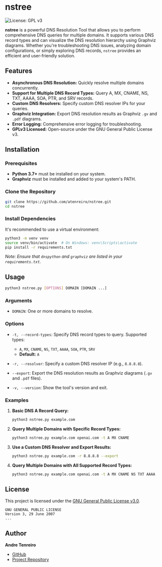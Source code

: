 # nstree

![License: GPL v3](https://img.shields.io/badge/License-GPLv3-blue.svg)

**nstree** is a powerful DNS Resolution Tool that allows you to perform comprehensive DNS queries for multiple domains. It supports various DNS record types and can visualize the DNS resolution hierarchy using Graphviz diagrams. Whether you're troubleshooting DNS issues, analyzing domain configurations, or simply exploring DNS records, `nstree` provides an efficient and user-friendly solution.

## Features

- **Asynchronous DNS Resolution:** Quickly resolve multiple domains concurrently.
- **Support for Multiple DNS Record Types:** Query A, MX, CNAME, NS, TXT, AAAA, SOA, PTR, and SRV records.
- **Custom DNS Resolvers:** Specify custom DNS resolver IPs for your queries.
- **Graphviz Integration:** Export DNS resolution results as Graphviz `.gv` and `.pdf` diagrams.
- **Error Logging:** Comprehensive error logging for troubleshooting.
- **GPLv3 Licensed:** Open-source under the GNU General Public License v3.

## Installation

### Prerequisites

- **Python 3.7+** must be installed on your system.
- **Graphviz** must be installed and added to your system's PATH.

### Clone the Repository

```bash
git clone https://github.com/atenreiro/nstree.git
cd nstree
```

### Install Dependencies

It's recommended to use a virtual environment:

```bash
python3 -m venv venv
source venv/bin/activate  # On Windows: venv\Scripts\activate
pip install -r requirements.txt
```

*Note: Ensure that `dnspython` and `graphviz` are listed in your `requirements.txt`.*

## Usage

```bash
python3 nstree.py [OPTIONS] DOMAIN [DOMAIN ...]
```

### Arguments

- `DOMAIN`: One or more domains to resolve.

### Options

- `-t, --record-types`: Specify DNS record types to query. Supported types:
  - `A`, `MX`, `CNAME`, `NS`, `TXT`, `AAAA`, `SOA`, `PTR`, `SRV`
  - **Default:** `A`

- `-r, --resolver`: Specify a custom DNS resolver IP (e.g., `8.8.8.8`).

- `--export`: Export the DNS resolution results as Graphviz diagrams (`.gv` and `.pdf` files).

- `-v, --version`: Show the tool's version and exit.

### Examples

1. **Basic DNS A Record Query:**

   ```bash
   python3 nstree.py example.com
   ```

2. **Query Multiple Domains with Specific Record Types:**

   ```bash
   python3 nstree.py example.com openai.com -t A MX CNAME
   ```

3. **Use a Custom DNS Resolver and Export Results:**

   ```bash
   python3 nstree.py example.com -r 8.8.8.8 --export
   ```

4. **Query Multiple Domains with All Supported Record Types:**

   ```bash
   python3 nstree.py example.com openai.com -t A MX CNAME NS TXT AAAA SOA PTR SRV
   ```

## License

This project is licensed under the [GNU General Public License v3.0](https://www.gnu.org/licenses/gpl-3.0.en.html).

```
GNU GENERAL PUBLIC LICENSE
Version 3, 29 June 2007
...
```

## Author

**Andre Tenreiro**

- [GitHub](https://github.com/atenreiro)
- [Project Repository](https://github.com/atenreiro/nstree)

